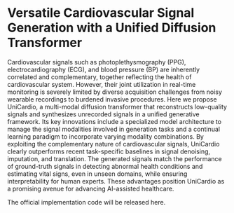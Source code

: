 # Versatile Cardiovascular Signal Generation with a Unified Diffusion Transformer
Cardiovascular signals such as photoplethysmography (PPG), electrocardiography (ECG), and blood pressure (BP) are inherently correlated and complementary, together reflecting the health of cardiovascular system. However, their joint utilization in real-time monitoring is severely limited by diverse acquisition challenges from noisy wearable recordings to burdened invasive procedures. Here we propose UniCardio, a multi-modal diffusion transformer that reconstructs low-quality signals and synthesizes unrecorded signals in a unified generative framework. Its key innovations include a specialized model architecture to manage the signal modalities involved in generation tasks and a continual learning paradigm to incorporate varying modality combinations. By exploiting the complementary nature of cardiovascular signals, UniCardio clearly outperforms recent task-specific baselines in signal denoising, imputation, and translation. The generated signals match the performance of ground-truth signals in detecting abnormal health conditions and estimating vital signs, even in unseen domains, while ensuring interpretability for human experts. These advantages position UniCardio as a promising avenue for advancing AI-assisted healthcare.

The official implementation code will be released here.
